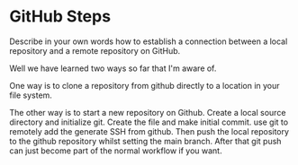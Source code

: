 # GitHub Steps

Describe in your own words how to establish a connection between a local repository and a remote repository on GitHub.

Well we have learned two ways so far that I'm aware of.

One way is to clone a repository from github directly to a location in your file system.

The other way is to start a new repository on Github. Create a local source directory and initialize git. Create the file and make initial commit. use git to remotely add the generate SSH from github. Then push the local repository to the github repository whilst setting the main branch. After that git push can just become part of the normal workflow if you want.